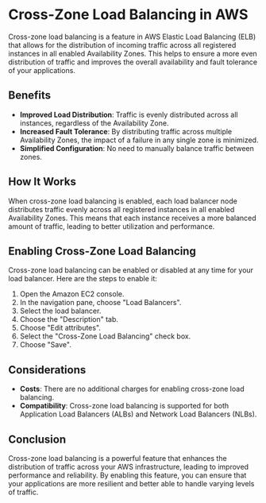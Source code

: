 # Cross-Zone Load Balancing in AWS

Cross-zone load balancing is a feature in AWS Elastic Load Balancing (ELB) that allows for the distribution of incoming traffic across all registered instances in all enabled Availability Zones. This helps to ensure a more even distribution of traffic and improves the overall availability and fault tolerance of your applications.

## Benefits

- **Improved Load Distribution**: Traffic is evenly distributed across all instances, regardless of the Availability Zone.
- **Increased Fault Tolerance**: By distributing traffic across multiple Availability Zones, the impact of a failure in any single zone is minimized.
- **Simplified Configuration**: No need to manually balance traffic between zones.

## How It Works

When cross-zone load balancing is enabled, each load balancer node distributes traffic evenly across all registered instances in all enabled Availability Zones. This means that each instance receives a more balanced amount of traffic, leading to better utilization and performance.

## Enabling Cross-Zone Load Balancing

Cross-zone load balancing can be enabled or disabled at any time for your load balancer. Here are the steps to enable it:

1. Open the Amazon EC2 console.
2. In the navigation pane, choose "Load Balancers".
3. Select the load balancer.
4. Choose the "Description" tab.
5. Choose "Edit attributes".
6. Select the "Cross-Zone Load Balancing" check box.
7. Choose "Save".

## Considerations

- **Costs**: There are no additional charges for enabling cross-zone load balancing.
- **Compatibility**: Cross-zone load balancing is supported for both Application Load Balancers (ALBs) and Network Load Balancers (NLBs).

## Conclusion

Cross-zone load balancing is a powerful feature that enhances the distribution of traffic across your AWS infrastructure, leading to improved performance and reliability. By enabling this feature, you can ensure that your applications are more resilient and better able to handle varying levels of traffic.
